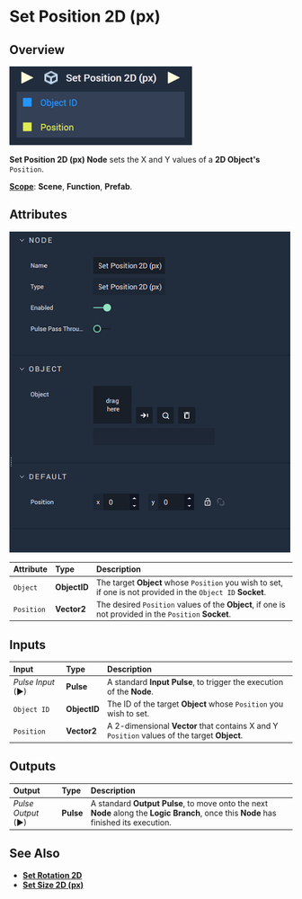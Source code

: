 # Set Position 2D (px)

## Overview

![The Set Position 2D (px) Node.](../../../.gitbook/assets/setposition2dupdatedimage.png)

**Set Position 2D (px) Node** sets the X and Y values of a **2D Object's** `Position`.

[**Scope**](../../overview.md#scopes): **Scene**, **Function**, **Prefab**.

## Attributes

![The Set Position 2D (px) Node Attributes.](../../../.gitbook/assets/node-set-position-2d-attr.png)

| Attribute | Type | Description |
| :--- | :--- | :--- |
| `Object` | **ObjectID** | The target **Object** whose `Position` you wish to set, if one is not provided in the `Object ID` **Socket**. |
| `Position` | **Vector2** | The desired `Position` values of the **Object**, if one is not provided in the `Position` **Socket**. |

## Inputs

| Input | Type | Description |
| :--- | :--- | :--- |
| _Pulse Input_ \(►\) | **Pulse** | A standard **Input Pulse**, to trigger the execution of the **Node**. |
| `Object ID` | **ObjectID** | The ID of the target **Object** whose `Position` you wish to set. |
| `Position` | **Vector2** | A 2-dimensional **Vector** that contains X and Y `Position` values of the target **Object**. |

## Outputs

| Output | Type | Description |
| :--- | :--- | :--- |
| _Pulse Output_ \(►\) | **Pulse** | A standard **Output Pulse**, to move onto the next **Node** along the **Logic Branch**, once this **Node** has finished its execution. |

## See Also

* [**Set Rotation 2D**](set-rotation-pixel.md)
* [**Set Size 2D (px)**](set-size-pixel.md)

